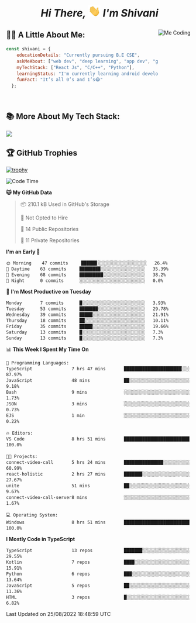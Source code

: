 # <p align="center">️ _Hi There, <img src="https://raw.githubusercontent.com/SanjayDevTech/SanjayDevTech/master/assets/wave.gif" alt="waving hand" width="33px"> I'm Shivani_</p>

<img align="right" alt="Me Coding" height="200" src="https://media.giphy.com/media/L1R1tvI9svkIWwpVYr/giphy.gif">

## 👩‍💻 **A Little About Me:**
```jsx
const shivani = {
    educationDetails: "Currently pursuing B.E CSE",
    askMeAbout: ["web dev", "deep learning", "app dev", "gardening"],
    myTechStack: ["React Js", "C/C++", "Python"],
    learningStatus: "I'm currently learning android development",
    funFact: "It’s all 0’s and 1’s😂"
  };
```

<br/>

## 📚 **More About My Tech Stack:**

   <img align="center" src="https://github-readme-stats.vercel.app/api/top-langs/?username=shivu-srk&layout=compact&theme=vue-dark"/>
   <br/>
   
## 🏆 GitHub Trophies

[![trophy](https://github-profile-trophy.vercel.app/?username=shivu-srk&theme=nord&column=7)](https://github.com/ryo-ma/github-profile-trophy)

<!--START_SECTION:waka-->
![Code Time](http://img.shields.io/badge/Code%20Time-261%20hrs%2017%20mins-blue)

**🐱 My GitHub Data** 

> 📦 210.1 kB Used in GitHub's Storage 
 > 
> 🚫 Not Opted to Hire
 > 
> 📜 14 Public Repositories 
 > 
> 🔑 11 Private Repositories  
 > 
**I'm an Early 🐤** 

```text
🌞 Morning    47 commits     ██████░░░░░░░░░░░░░░░░░░░   26.4% 
🌆 Daytime    63 commits     ████████░░░░░░░░░░░░░░░░░   35.39% 
🌃 Evening    68 commits     █████████░░░░░░░░░░░░░░░░   38.2% 
🌙 Night      0 commits      ░░░░░░░░░░░░░░░░░░░░░░░░░   0.0%

```
📅 **I'm Most Productive on Tuesday** 

```text
Monday       7 commits      █░░░░░░░░░░░░░░░░░░░░░░░░   3.93% 
Tuesday      53 commits     ███████░░░░░░░░░░░░░░░░░░   29.78% 
Wednesday    39 commits     █████░░░░░░░░░░░░░░░░░░░░   21.91% 
Thursday     18 commits     ██░░░░░░░░░░░░░░░░░░░░░░░   10.11% 
Friday       35 commits     █████░░░░░░░░░░░░░░░░░░░░   19.66% 
Saturday     13 commits     █░░░░░░░░░░░░░░░░░░░░░░░░   7.3% 
Sunday       13 commits     █░░░░░░░░░░░░░░░░░░░░░░░░   7.3%

```


📊 **This Week I Spent My Time On** 

```text
💬 Programming Languages: 
TypeScript               7 hrs 47 mins       ██████████████████████░░░   87.97% 
JavaScript               48 mins             ██░░░░░░░░░░░░░░░░░░░░░░░   9.18% 
Bash                     9 mins              ░░░░░░░░░░░░░░░░░░░░░░░░░   1.73% 
JSON                     3 mins              ░░░░░░░░░░░░░░░░░░░░░░░░░   0.73% 
EJS                      1 min               ░░░░░░░░░░░░░░░░░░░░░░░░░   0.22%

🔥 Editors: 
VS Code                  8 hrs 51 mins       █████████████████████████   100.0%

🐱‍💻 Projects: 
connect-video-call       5 hrs 24 mins       ███████████████░░░░░░░░░░   60.99% 
react-holistic           2 hrs 27 mins       ███████░░░░░░░░░░░░░░░░░░   27.67% 
unite                    51 mins             ██░░░░░░░░░░░░░░░░░░░░░░░   9.67% 
connect-video-call-server8 mins              ░░░░░░░░░░░░░░░░░░░░░░░░░   1.67%

💻 Operating System: 
Windows                  8 hrs 51 mins       █████████████████████████   100.0%

```

**I Mostly Code in TypeScript** 

```text
TypeScript               13 repos            ███████░░░░░░░░░░░░░░░░░░   29.55% 
Kotlin                   7 repos             ████░░░░░░░░░░░░░░░░░░░░░   15.91% 
Python                   6 repos             ███░░░░░░░░░░░░░░░░░░░░░░   13.64% 
JavaScript               5 repos             ██░░░░░░░░░░░░░░░░░░░░░░░   11.36% 
HTML                     3 repos             █░░░░░░░░░░░░░░░░░░░░░░░░   6.82%

```



 Last Updated on 25/08/2022 18:48:59 UTC
<!--END_SECTION:waka-->
